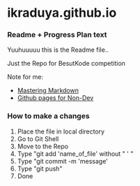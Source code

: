 # ikraduya.github.io
### Readme + Progress Plan text
Yuuhuuuuu this is the Readme file..

Just the Repo for BesutKode competition

Note for me:
- [Mastering Markdown](https://guides.github.com/features/mastering-markdown/)
- [Github pages for Non-Dev](http://dannguyen.github.io/github-for-portfolios/)

### How to make a changes
1. Place the file in local directory
2. Go to Git Shell
3. Move to the Repo
4. Type "git add 'name_of_file' without " ' "
5. Type "git commit -m 'message'
6. Type "git push"
7. Done
